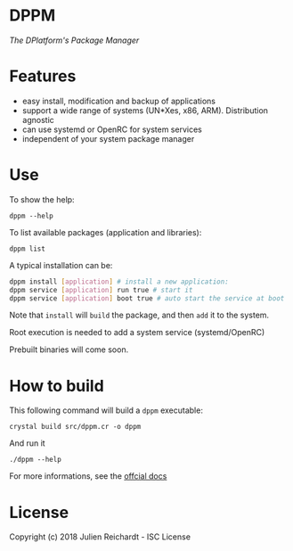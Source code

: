 # DPPM

*The DPlatform's Package Manager*

# Features

- easy install, modification and backup of applications
- support a wide range of systems (UN*Xes, x86, ARM). Distribution agnostic
- can use systemd or OpenRC for system services
- independent of your system package manager

# Use

To show the help:

`dppm --help`

To list available packages (application and libraries):

`dppm list`

A typical installation can be:

```sh
dppm install [application] # install a new application:
dppm service [application] run true # start it
dppm service [application] boot true # auto start the service at boot
```

Note that `install` will `build` the package, and then `add` it to the system.

Root execution is needed to add a system service (systemd/OpenRC)

Prebuilt binaries will come soon.

# How to build

This following command will build a `dppm` executable:

`crystal build src/dppm.cr -o dppm`

And run it

`./dppm --help`

For more informations, see the [offcial docs](https://crystal-lang.org/docs/using_the_compiler/)

# License                                                                                                 

Copyright (c) 2018 Julien Reichardt - ISC License
